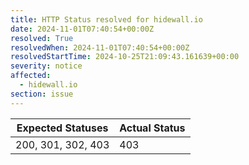 ```yaml
---
title: HTTP Status resolved for hidewall.io
date: 2024-11-01T07:40:54+00:00Z
resolved: True
resolvedWhen: 2024-11-01T07:40:54+00:00Z
resolvedStartTime: 2024-10-25T21:09:43.161639+00:00
severity: notice
affected:
  - hidewall.io
section: issue
---
```


| Expected Statuses | Actual Status  |
|-------------------|----------------|
| 200, 301, 302, 403 | 403 |
